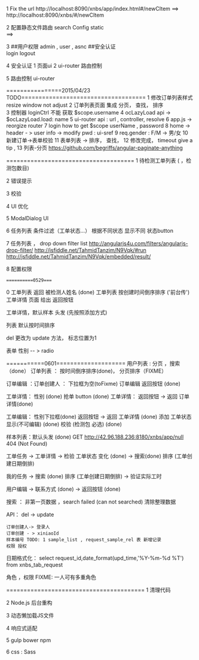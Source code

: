 1 Fix the url 
    http://localhost:8090/xnbs/app/index.html#/newCItem 
       ==>  http://localhost:8090/xnbs/#/newCItem
        
2 配置静态文件路由 search Config static    
       <script src="/jiancemanager/app/scripts/services/services.js"></script>
           ==> <script src="/scripts/services/services.js"></script>
           
3 ##用户权限 
       admin , user , asnc 
  ##安全认证             
       login logout 
       
4 安全认证
       1 页面ui
       2 ui-router 路由控制
       
5 路由控制 ui-router

================2015/04/23 TODO====================================
1 修改订单列表样式 resize window not adjust 
2 订单列表页面 集成 分页， 查找， 排序   
3 控制器 loginCtrl 不能 获取 $scope.username
4 ocLazyLoad api -> $ocLazyLoad.load: name
5 ui-router api : url , controller, resolve
6 app.js -> reorgize router
7 login how to get $scope userName , password
8 home -> header - > user info -> modify pwd : ui-sref
9 req.gender : F/M -> 男/女
10 新建订单->表单校验
11 表单列表 -> 排序， 查找，
12 修改完成， timeout  give a tip ,
13 列表-分页 https://github.com/begriffs/angular-paginate-anything




=====================================
1 待检测工单列表 ( ，检测包数目)

2 错误提示 

3 校验

4 UI 优化

5 ModalDialog UI
 
6 任务列表 条件过滤（工单状态...）
    根据不同状态 显示不同 状态button
    
7 任务列表 ， drop down filter list 
http://angularjs4u.com/filters/angularjs-drop-filter/
http://jsfiddle.net/TahmidTanzim/N9Vqk/#run
http://jsfiddle.net/TahmidTanzim/N9Vqk/embedded/result/


8 配置权限
    
    ==========0529===
0 工单列表 返回 被检测人姓名 (done)
  工单列表 按创建时间倒序排序 ('前台传')
  工单详情 页面 给出 返回按钮
  
  工单详情，默认样本 头发 (先按照添加方式)
  
  列表 默认按时间排序
  
  del 更改为 update 方法， 标志位置为1

  表单 性别 -- > radio

===========0601====================
 用户列表 : 分页 ，搜索 （done）
 订单列表 ： 按时间倒序排序(done)， 分页排序（FIXME）


 订单编辑 ：订单创建人 ： 下拉框为空(toFixme)
 订单编辑  返回按钮 (done)

 工单详情： 性别 (done)
           抢单 button (done)
 工单详情： 返回按钮 -> 返回 订单详情(done)

 工单编辑： 性别下拉框(done)
           返回按钮 -> 返回 工单详情 (done)
           添加 工单状态 显示(不可编辑) (done)
           校验 (检测包 必选) (done)

 样本列表：默认头发 (done)
 GET http://42.96.188.236:8180/xnbs/app/null 404 (Not Found)

 工单任务 -> 工单详情 -> 检验 工单状态 变化 (done)
         -> 搜索(done)  排序 (工单创建日期倒排)  
         
 我的任务  -> 搜索 (done)  排序 (工单创建日期倒排)
          -> 验证实际工时 

 用户编辑 -> 联系方式  (done)
         -> 返回按钮   (done)

 搜索 ： 非第一页数据 ，search failed (can not searched)
 清除整理数据

 API： del -> update 

    订单创建人-> 登录人
    订单创建 - > xiniaoId
    样本编号 TODO: 1 sample_list , request_sample_rel 表 新增记录 
    权限 授权
 日期格式化： select request_id,date_format(upd_time,'%Y-%m-%d %T')   from xnbs_tab_request

 角色 ，权限
    FIXME: 一人可有多重角色



 ========================================
 1 清理代码

 2 Node.js 后台重构

 3 动态懒加载JS文件

 4 响应式适配

 5 gulp bower npm

 6 css : Sass
 
 